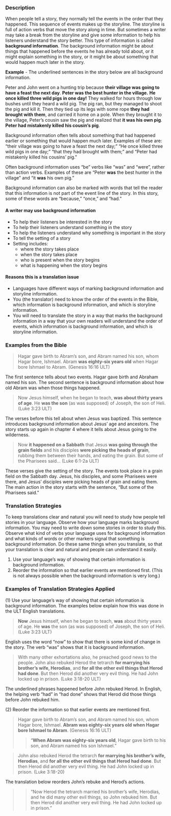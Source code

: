 

### Description

When people tell a story, they normally tell the events in the order that they happened. This sequence of events makes up the storyline. The storyline is full of action verbs that move the story along in time. But sometimes a writer may take a break from the storyline and give some information to help his listeners understand the story better. This type of information is called **background information**. The background information might be about things that happened before the events he has already told about, or it might explain something in the story, or it might be about something that would happen much later in the story.

**Example** - The underlined sentences in the story below are all background information.

Peter and John went on a hunting trip because **their village was going to have a feast the next day**. **Peter was the best hunter in the village.** **He once killed three wild pigs in one day!** They walked for hours through low bushes until they heard a wild pig. The pig ran, but they managed to shoot the pig and kill it. Then they tied up its legs with some rope **they had brought with them**, and carried it home on a pole. When they brought it to the village, Peter’s cousin saw the pig and realized that **it was his own pig**. **Peter had mistakenly killed his cousin’s pig**.

Background information often tells about something that had happened earlier or something that would happen much later. Examples of these are: “their village was going to have a feast the next day;” “He once killed three wild pigs in one day;” “that they had brought with them;” and “Peter had mistakenly killed his cousins’ pig."

Often background information uses “be” verbs like “was” and “were”, rather than action verbs. Examples of these are “Peter **was** the best hunter in the village” and “it **was** his own pig.”

Background information can also be marked with words that tell the reader that this information is not part of the event line of the story. In this story, some of these words are “because,” “once,” and “had.”

#### A writer may use background information

* To help their listeners be interested in the story
* To help their listeners understand something in the story
* To help the listeners understand why something is important in the story
* To tell the setting of a story
* Setting includes:
    * where the story takes place
    * when the story takes place
    * who is present when the story begins
    * what is happening when the story begins

#### Reasons this is a translation issue

* Languages have different ways of marking background information and storyline information.
* You (the translator) need to know the order of the events in the Bible, which information is background information, and which is storyline information.
* You will need to translate the story in a way that marks the background information in a way that your own readers will understand the order of events, which information is background information, and which is storyline information.

### Examples from the Bible

> Hagar gave birth to Abram’s son, and Abram named his son, whom Hagar bore, Ishmael. Abram **was eighty-six years old** when Hagar bore Ishmael to Abram. (Genesis 16:16 ULT)

The first sentence tells about two events. Hagar gave birth and Abraham named his son. The second sentence is background information about how old Abram was when those things happened.

> Now Jesus himself, when he began to teach, **was about thirty years of age**. He **was the son** (as was supposed) of Joseph, the son of Heli. (Luke 3:23 ULT)

The verses before this tell about when Jesus was baptized. This sentence introduces background information about Jesus’ age and ancestors. The story starts up again in chapter 4 where it tells about Jesus going to the wilderness.

> Now **it happened on a Sabbath** that Jesus **was going through the grain fields** and his disciples **were picking the heads of grain**, rubbing them between their hands, and eating the grain. But some of the Pharisees said… (Luke 6:1-2a ULT)

These verses give the setting of the story. The events took place in a grain field on the Sabbath day. Jesus, his disciples, and some Pharisees were there, and Jesus’ disciples were picking heads of grain and eating them. The main action in the story starts with the sentence, “But some of the Pharisees said.”

### Translation Strategies

To keep translations clear and natural you will need to study how people tell stories in your language. Observe how your language marks background information. You may need to write down some stories in order to study this. Observe what kind of verbs your language uses for background information and what kinds of words or other markers signal that something is background information. Do these same things when you translate, so that your translation is clear and natural and people can understand it easily.

1. Use your language’s way of showing that certain information is background information.
1. Reorder the information so that earlier events are mentioned first.  (This is not always possible when the background information is very long.)

### Examples of Translation Strategies Applied

(1) Use your language’s way of showing that certain information is background information. The examples below explain how this was done in the ULT English translations.

> **Now** Jesus himself, when he began to teach, **was** about thirty years of age. He **was** the son (as was supposed) of Joseph, the son of Heli. (Luke 3:23 ULT) 

English uses the word “now” to show that there is some kind of change in the story. The verb “was” shows that it is background information.

> With many other exhortations also, he preached good news to the people. John also rebuked Herod the tetrarch **for marrying his brother’s wife, Herodias**, and **for all the other evil things that Herod had done**. But then Herod did another very evil thing. He had John locked up in prison. (Luke 3:18-20 ULT) 

The underlined phrases happened before John rebuked Herod. In English, the helping verb “had” in “had done” shows that Herod did those things before John rebuked him.

(2) Reorder the information so that earlier events are mentioned first.

> Hagar gave birth to Abram’s son, and Abram named his son, whom Hagar bore, Ishmael. **Abram was eighty-six years old when Hagar bore Ishmael to Abram**. (Genesis 16:16 ULT)  
>> “**When Abram was eighty-six years old**, Hagar gave birth to his son, and Abram named his son Ishmael.”
  
> John also rebuked Herod the tetrarch **for marrying his brother’s wife, Herodias**, and **for all the other evil things that Herod had done**. But then Herod did another very evil thing. He had John locked up in prison. (Luke 3:18-20) 

The translation below reorders John’s rebuke and Herod’s actions.

>> “Now Herod the tetrarch married his brother’s wife, Herodias, and he did many other evil things, so John rebuked him. But then Herod did another very evil thing. He had John locked up in prison.”

